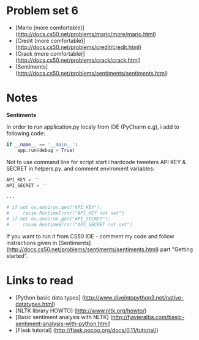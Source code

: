 # Problem set 6

* [Mario (more comfortable)] (http://docs.cs50.net/problems/mario/more/mario.html)
* [Credit (more comfortable)] (http://docs.cs50.net/problems/credit/credit.html)
* [Crack (more comfortable)] (http://docs.cs50.net/problems/crack/crack.html)
* [Sentiments] (http://docs.cs50.net/problems/sentiments/sentiments.html)

# Notes

**Sentiments** 

In order to run application.py localy from IDE (PyCharm e.g), i add to following code:

```python
if __name__ == '__main__':
    app.run(debug = True)
```
Not to use command line for script start i hardcode tweeters API KEY & SECRET in helpers.py. and comment enviroment variables:

```python
API_KEY = ''
API_SECRET = ''

...

# if not os.environ.get("API_KEY"):
#     raise RuntimeError("API_KEY not set")
# if not os.environ.get("API_SECRET"):
#     raise RuntimeError("API_SECRET not set")
```

If you want to run it from CS50 IDE - comment my code and follow instractions given in [Sentiments] (http://docs.cs50.net/problems/sentiments/sentiments.html) part "Getting started".

# Links to read

* [Python basic data types] (http://www.diveintopython3.net/native-datatypes.html)
* [NLTK library HOWTO] (http://www.nltk.org/howto/)
* [Basic sentiment analysis with NLTK] (http://fjavieralba.com/basic-sentiment-analysis-with-python.html)
* [Flask tutorial] (http://flask.pocoo.org/docs/0.11/tutorial/)
